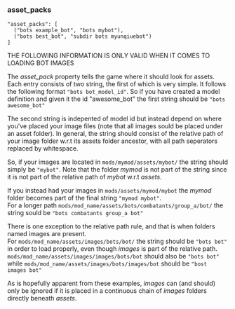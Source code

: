 ### asset_packs
```
"asset_packs": [
  ("bots example_bot", "bots mybot"),
  ("bots best_bot", "subdir bots myunqiuebot")
]
```

THE FOLLOWING INFORMATION IS ONLY VALID WHEN IT COMES TO LOADING BOT IMAGES

The _asset_pack_ property tells the game where it should look for assets.
Each entry consists of two string, the first of which is very simple. It follows the following format `"bots bot_model_id"`.
So if you have created a model definition and given it the id "awesome_bot" the first string should be `"bots awesome_bot"`

The second string is indepented of model id but instead depend on where you've placed your image files (note that all images sould be placed under an asset folder).
In general, the string should consist of the relative path of your image folder w.r.t its assets folder ancestor, with all path seperators replaced by whitespace.

So, if your images are located in `mods/mymod/assets/mybot/` the string should simply be `"mybot"`. Note that the folder _mymod_ is not part of the string since it is not part of the relative path of _mybot_ w.r.t _assets_.

If you instead had your images in `mods/assets/mymod/mybot` the _mymod_ folder becomes part of the final string `"mymod mybot"`.\
For a longer path `mods/mod_name/assets/bots/combatants/group_a/bot/` the string sould be `"bots combatants group_a bot"`

There is one exception to the relative path rule, and that is when folders named images are present.\
For `mods/mod_name/assets/images/bots/bot/` the string should be `"bots bot"` in order to load properly, even though _images_ is part of the relative path.\
`mods/mod_name/assets/images/images/bots/bot` should also be `"bots bot"` while `mods/mod_name/assets/images/bots/images/bot` should be `"bost images bot"`

As is hopefully apparent from these examples, _images_ can (and should) only be ignored if it is placed in a continuous chain of _images_ folders directly beneath _assets_. 
